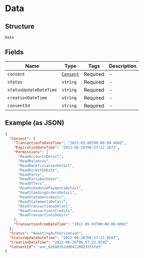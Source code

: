 
# Data

## Structure

`Data`

## Fields

| Name | Type | Tags | Description |
|  --- | --- | --- | --- |
| `consent` | [`Consent`](../../doc/models/consent.md) | Required | - |
| `status` | `string` | Required | - |
| `statusUpdateDateTime` | `string` | Required | - |
| `creationDateTime` | `string` | Required | - |
| `consentId` | `string` | Required | - |

## Example (as JSON)

```json
{
  "Consent": {
    "TransactionToDateTime": "2025-05-08T00:00:00.000Z",
    "ExpirationDateTime": "2022-06-28T06:57:22.167Z",
    "Permissions": [
      "ReadAccountsDetail",
      "ReadBalances",
      "ReadBeneficiariesDetail",
      "ReadDirectDebits",
      "ReadParty",
      "ReadPartyAuthUser",
      "ReadOffers",
      "ReadScheduledPaymentsDetail",
      "ReadStandingOrdersDetail",
      "ReadStatementsBasic",
      "ReadStatementsDetail",
      "ReadTransactionsDetail",
      "ReadTransactionsCredits",
      "ReadTransactionsDebits"
    ],
    "TransactionFromDateTime": "2012-05-03T00:00:00.000Z"
  },
  "Status": "AwaitingAuthorisation",
  "StatusUpdateDateTime": "2022-06-26T06:57:22.859Z",
  "CreationDateTime": "2022-06-26T06:57:22.859Z",
  "ConsentId": "aac_62b80352dd042200233f5fe9"
}
```


